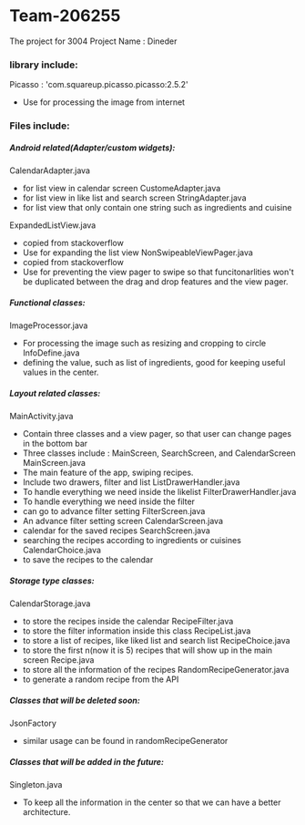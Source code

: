 # Team-206255
The project for 3004
Project Name : Dineder

### library include:
Picasso : 'com.squareup.picasso.picasso:2.5.2'
- Use for processing the image from internet

### Files include:

##### Android related(Adapter/custom widgets):
CalendarAdapter.java
- for list view in calendar screen
CustomeAdapter.java
- for list view in like list and search screen
StringAdapter.java
- for list view that only contain one string such as ingredients and cuisine

ExpandedListView.java
- copied from stackoverflow
- Use for expanding the list view
NonSwipeableViewPager.java
- copied from stackoverflow
- Use for preventing the view pager to swipe so that funcitonarlities won't be duplicated between the drag and drop features and the view pager.

##### Functional classes:
ImageProcessor.java
- For processing the image such as resizing and cropping to circle
InfoDefine.java
- defining the value, such as list of ingredients, good for keeping useful values in the center.

##### Layout related classes:
MainActivity.java
- Contain three classes and a view pager, so that user can change pages in the bottom bar
- Three classes include : MainScreen, SearchScreen, and CalendarScreen
MainScreen.java
- The main feature of the app, swiping recipes.
- Include two drawers, filter and list
ListDrawerHandler.java
- To handle everything we need inside the likelist
FilterDrawerHandler.java
- To handle everything we need inside the filter
- can go to advance filter setting 
FilterScreen.java
- An advance filter setting screen
CalendarScreen.java
- calendar for the saved recipes
SearchScreen.java
- searching the recipes according to ingredients or cuisines
CalendarChoice.java
- to save the recipes to the calendar

##### Storage type classes:
CalendarStorage.java
- to store the recipes inside the calendar
RecipeFilter.java
- to store the filter information inside this class
RecipeList.java
- to store a list of recipes, like liked list and search list
RecipeChoice.java
- to store the first n(now it is 5) recipes that will show up in the main screen
Recipe.java
- to store all the information of the recipes
RandomRecipeGenerator.java
- to generate a random recipe from the API

##### Classes that will be deleted soon:
JsonFactory
- similar usage can be found in randomRecipeGenerator

##### Classes that will be added in the future:
Singleton.java
- To keep all the information in the center so that we can have a better architecture.
